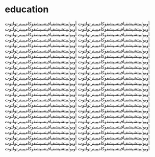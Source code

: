 # education
أوبولبيتشيشفيافيتسيشفوكاميبينرتولتوت
أوبولبيتشيشفيافيتسيشفوكاميبينرتولتوت
أوبولبيتشيشفيافيتسيشفوكاميبينرتولتوت
أوبولبيتشيشفيافيتسيشفوكاميبينرتولتوت
أوبولبيتشيشفيافيتسيشفوكاميبينرتولتوت
أوبولبيتشيشفيافيتسيشفوكاميبينرتولتوت
أوبولبيتشيشفيافيتسيشفوكاميبينرتولتوت
أوبولبيتشيشفيافيتسيشفوكاميبينرتولتوت
أوبولبيتشيشفيافيتسيشفوكاميبينرتولتوت
أوبولبيتشيشفيافيتسيشفوكاميبينرتولتوت
أوبولبيتشيشفيافيتسيشفوكاميبينرتولتوت
أوبولبيتشيشفيافيتسيشفوكاميبينرتولتوت
أوبولبيتشيشفيافيتسيشفوكاميبينرتولتوت
أوبولبيتشيشفيافيتسيشفوكاميبينرتولتوت
أوبولبيتشيشفيافيتسيشفوكاميبينرتولتوت
أوبولبيتشيشفيافيتسيشفوكاميبينرتولتوت
أوبولبيتشيشفيافيتسيشفوكاميبينرتولتوت
أوبولبيتشيشفيافيتسيشفوكاميبينرتولتوت
أوبولبيتشيشفيافيتسيشفوكاميبينرتولتوت
أوبولبيتشيشفيافيتسيشفوكاميبينرتولتوت
أوبولبيتشيشفيافيتسيشفوكاميبينرتولتوت
أوبولبيتشيشفيافيتسيشفوكاميبينرتولتوت
أوبولبيتشيشفيافيتسيشفوكاميبينرتولتوت
أوبولبيتشيشفيافيتسيشفوكاميبينرتولتوت
أوبولبيتشيشفيافيتسيشفوكاميبينرتولتوت
أوبولبيتشيشفيافيتسيشفوكاميبينرتولتوت
أوبولبيتشيشفيافيتسيشفوكاميبينرتولتوت
أوبولبيتشيشفيافيتسيشفوكاميبينرتولتوت
أوبولبيتشيشفيافيتسيشفوكاميبينرتولتوت
أوبولبيتشيشفيافيتسيشفوكاميبينرتولتوت
أوبولبيتشيشفيافيتسيشفوكاميبينرتولتوت
أوبولبيتشيشفيافيتسيشفوكاميبينرتولتوت
أوبولبيتشيشفيافيتسيشفوكاميبينرتولتوت
أوبولبيتشيشفيافيتسيشفوكاميبينرتولتوت
أوبولبيتشيشفيافيتسيشفوكاميبينرتولتوت
أوبولبيتشيشفيافيتسيشفوكاميبينرتولتوت
أوبولبيتشيشفيافيتسيشفوكاميبينرتولتوت
أوبولبيتشيشفيافيتسيشفوكاميبينرتولتوت
أوبولبيتشيشفيافيتسيشفوكاميبينرتولتوت
أوبولبيتشيشفيافيتسيشفوكاميبينرتولتوت
أوبولبيتشيشفيافيتسيشفوكاميبينرتولتوت
أوبولبيتشيشفيافيتسيشفوكاميبينرتولتوت
أوبولبيتشيشفيافيتسيشفوكاميبينرتولتوت
أوبولبيتشيشفيافيتسيشفوكاميبينرتولتوت
أوبولبيتشيشفيافيتسيشفوكاميبينرتولتوت
أوبولبيتشيشفيافيتسيشفوكاميبينرتولتوت
أوبولبيتشيشفيافيتسيشفوكاميبينرتولتوت
أوبولبيتشيشفيافيتسيشفوكاميبينرتولتوت

